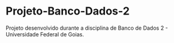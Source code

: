 # Projeto-Banco-Dados-2
Projeto desenvolvido durante a disciplina de Banco de Dados 2 - Universidade Federal de Goias.
